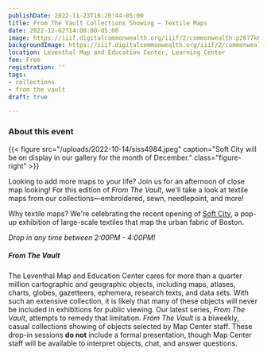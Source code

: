 ```yaml
---
publishDate: 2022-11-23T16:20:44-05:00
title: From The Vault Collections Showing — Textile Maps
date: 2022-12-02T14:00:00-05:00
image: https://iiif.digitalcommonwealth.org/iiif/2/commonwealth:p2677k68s/full/2000,/0/default.jpg
backgroundImage: https://iiif.digitalcommonwealth.org/iiif/2/commonwealth:p2677k68s/full/2000,/0/default.jpg
location: Leventhal Map and Education Center, Learning Center
fee: Free
registration: ''
tags:
- collections
- from the vault
draft: true

---
```

### About this event

{{< figure src="/uploads/2022-10-14/siss4984.jpeg" caption="Soft City will be on display in our gallery for the month of December." class="figure-right" >}}

Looking to add more maps to your life? Join us for an afternoon of close map looking! For this edition of _From The Vault_, we'll take a look at textile maps from our collections—embroidered, sewn, needlepoint, and more! 

Why textile maps? We're celebrating the recent opening of [Soft City](https://justpractice.work/), a pop-up exhibition of large-scale textiles that map the urban fabric of Boston. 

_Drop in any time between 2:00PM - 4:00PM!_ 

##### _From The Vault_

The Leventhal Map and Education Center cares for more than a quarter million cartographic and geographic objects, including maps, atlases, charts, globes, gazetteers, ephemera, research texts, and data sets. With such an extensive collection, it is likely that many of these objects will never be included in exhibitions for public viewing. Our latest series, _From The Vault_, attempts to remedy that limitation. _From The Vault_ is a biweekly, casual collections showing of objects selected by Map Center staff. These drop-in sessions **do not** include a formal presentation, though Map Center staff will be available to interpret objects, chat, and answer questions.